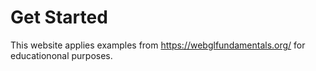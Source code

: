 # Get Started

This website applies examples from https://webglfundamentals.org/ for educationonal purposes.  